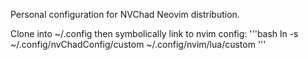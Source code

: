 Personal configuration for NVChad Neovim distribution.

Clone into ~/.config then symbolically link to nvim config:
'''bash
  ln -s ~/.config/nvChadConfig/custom ~/.config/nvim/lua/custom
'''
